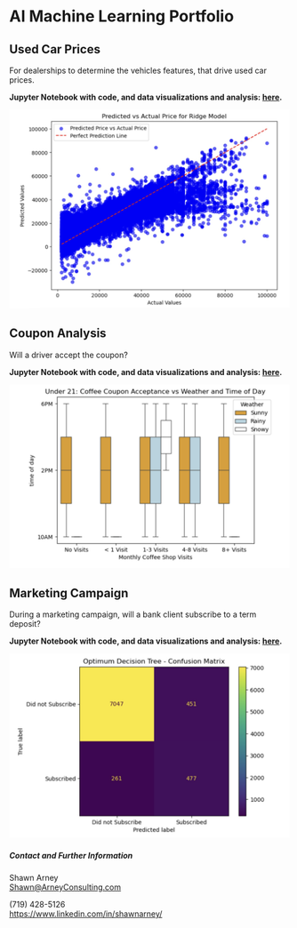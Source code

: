 # AI Machine Learning Portfolio

## Used Car Prices
For dealerships to determine the vehicles features, that drive used car prices.

**Jupyter Notebook with code, and data visualizations and analysis: [here](used_car_prices/used_car_prices.ipynb).**

![Ridge](used_car_prices/images/ridge.jpg)

## Coupon Analysis
Will a driver accept the coupon?

**Jupyter Notebook with code, and data visualizations and analysis: [here](coupons/coupons.ipynb).**

![under21](coupons/images/coffee_final.png)

## Marketing Campaign
During a marketing campaign, will a bank client subscribe to a term deposit?

**Jupyter Notebook with code, and data visualizations and analysis: [here](marketing_campaign/marketing_campaign.ipynb).**

![matrix](marketing_campaign/images/confusion_matrix_dt.jpg)

##### Contact and Further Information
Shawn Arney  
Shawn@ArneyConsulting.com

(719) 428-5126  
https://www.linkedin.com/in/shawnarney/